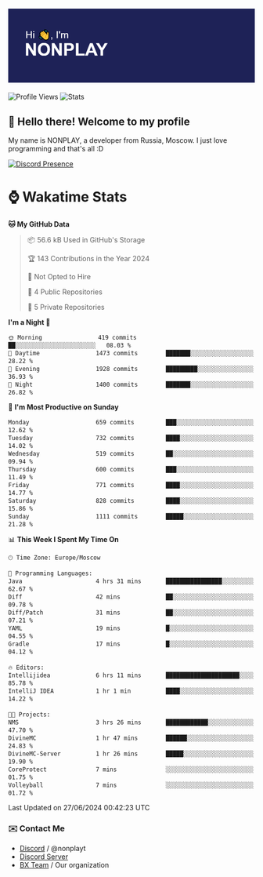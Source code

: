 ![Discord Presence](./header.png)
<br></br>
![Profile Views](https://komarev.com/ghpvc/?username=NONPLAYT&color=blue&style=for-the-badge)
![Stats](https://img.shields.io/badge/0%25-OPTIMIZED-orange?style=for-the-badge)


## :wave: Hello there! Welcome to my profile

My name is NONPLAY, a developer from Russia, Moscow. I just love programming and that's all :D

[![Discord Presence](https://lanyard.cnrad.dev/api/597087584090587177?showDisplayName=true)](https://discord.com/users/597087584090587177) 

# ⌚ Wakatime Stats

<!--START_SECTION:waka-->
**🐱 My GitHub Data** 

> 📦 56.6 kB Used in GitHub's Storage 
 > 
> 🏆 143 Contributions in the Year 2024
 > 
> 🚫 Not Opted to Hire
 > 
> 📜 4 Public Repositories 
 > 
> 🔑 5 Private Repositories 
 > 
**I'm a Night 🦉** 

```text
🌞 Morning                419 commits         ██░░░░░░░░░░░░░░░░░░░░░░░   08.03 % 
🌆 Daytime                1473 commits        ███████░░░░░░░░░░░░░░░░░░   28.22 % 
🌃 Evening                1928 commits        █████████░░░░░░░░░░░░░░░░   36.93 % 
🌙 Night                  1400 commits        ███████░░░░░░░░░░░░░░░░░░   26.82 % 
```
📅 **I'm Most Productive on Sunday** 

```text
Monday                   659 commits         ███░░░░░░░░░░░░░░░░░░░░░░   12.62 % 
Tuesday                  732 commits         ████░░░░░░░░░░░░░░░░░░░░░   14.02 % 
Wednesday                519 commits         ██░░░░░░░░░░░░░░░░░░░░░░░   09.94 % 
Thursday                 600 commits         ███░░░░░░░░░░░░░░░░░░░░░░   11.49 % 
Friday                   771 commits         ████░░░░░░░░░░░░░░░░░░░░░   14.77 % 
Saturday                 828 commits         ████░░░░░░░░░░░░░░░░░░░░░   15.86 % 
Sunday                   1111 commits        █████░░░░░░░░░░░░░░░░░░░░   21.28 % 
```


📊 **This Week I Spent My Time On** 

```text
🕑︎ Time Zone: Europe/Moscow

💬 Programming Languages: 
Java                     4 hrs 31 mins       ████████████████░░░░░░░░░   62.67 % 
Diff                     42 mins             ██░░░░░░░░░░░░░░░░░░░░░░░   09.78 % 
Diff/Patch               31 mins             ██░░░░░░░░░░░░░░░░░░░░░░░   07.21 % 
YAML                     19 mins             █░░░░░░░░░░░░░░░░░░░░░░░░   04.55 % 
Gradle                   17 mins             █░░░░░░░░░░░░░░░░░░░░░░░░   04.12 % 

🔥 Editors: 
Intellijidea             6 hrs 11 mins       █████████████████████░░░░   85.78 % 
IntelliJ IDEA            1 hr 1 min          ████░░░░░░░░░░░░░░░░░░░░░   14.22 % 

🐱‍💻 Projects: 
NMS                      3 hrs 26 mins       ████████████░░░░░░░░░░░░░   47.70 % 
DivineMC                 1 hr 47 mins        ██████░░░░░░░░░░░░░░░░░░░   24.83 % 
DivineMC-Server          1 hr 26 mins        █████░░░░░░░░░░░░░░░░░░░░   19.90 % 
CoreProtect              7 mins              ░░░░░░░░░░░░░░░░░░░░░░░░░   01.75 % 
Volleyball               7 mins              ░░░░░░░░░░░░░░░░░░░░░░░░░   01.72 % 
```


 Last Updated on 27/06/2024 00:42:23 UTC
<!--END_SECTION:waka-->

### ✉️ Contact Me

- [Discord](https://discord.com/users/597087584090587177) / @nonplayt
- [Discord Server](https://discord.gg/p7cxhw7E2M)
- [BX Team](https://github.com/BX-Team) / Our organization
